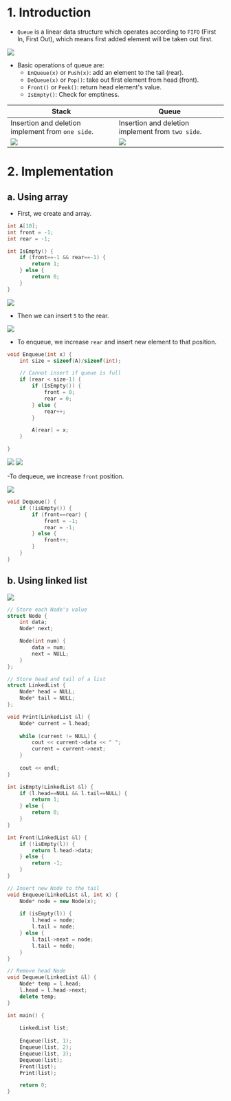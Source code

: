 # 1. Introduction

- `Queue` is a linear data structure which operates according to `FIFO` (First In, First Out), which means first added element will be taken out first.

![](img/img1.png)

- Basic operations of queue are:
    - `EnQueue(x)` or `Push(x)`: add an element to the tail (rear).
    - `DeQueue(x)` or `Pop()`: take out first element from head (front).
    - `Front()` or `Peek()`: return head element's value.
    - `IsEmpty()`: Check for emptiness.

| Stack | Queue |
| --- | --- |
| Insertion and deletion implement from `one side`. | Insertion and deletion implement from `two side`. |
| ![](img/img2.png) | ![](img/img3.png) |

# 2. Implementation

## a. Using array

- First, we create and array.

```cpp
int A[10];
int front = -1;
int rear = -1;

int IsEmpty() {
    if (front==-1 && rear==-1) {
        return 1;
    } else {
        return 0;
    }
}
```

![](img/img4.png)

- Then we can insert `5` to the rear.

![](img/img5.png)

- To enqueue, we increase `rear` and insert new element to that position.

```cpp
void Enqueue(int x) {
    int size = sizeof(A)/sizeof(int);

    // Cannot insert if queue is full
    if (rear < size-1) {
        if (IsEmpty()) {
            front = 0;
            rear = 0;
        } else {
            rear++;
        }

        A[rear] = x;
    }

}
```

![](img/img7.png)
![](img/img8.png)

-To dequeue, we increase `front` position.

![](img/img6.png)

```cpp
void Dequeue() {
    if (!isEmpty()) {
        if (front==rear) {
            front = -1;
            rear = -1;
        } else {
            front++;
        }
    }
}
```

## b. Using linked list

![](img/img9.png)

```cpp
// Store each Node's value
struct Node {
    int data;
    Node* next;

    Node(int num) {
        data = num;
        next = NULL;
    }
};

// Store head and tail of a list
struct LinkedList {
    Node* head = NULL;
    Node* tail = NULL;
};

void Print(LinkedList &l) {
    Node* current = l.head;
    
    while (current != NULL) {
        cout << current->data << " ";
        current = current->next;
    }
    
    cout << endl;
}

int isEmpty(LinkedList &l) {
    if (l.head==NULL && l.tail==NULL) {
        return 1;
    } else {
        return 0;
    }
}

int Front(LinkedList &l) {
    if (!isEmpty(l)) {
        return l.head->data;
    } else {
        return -1;
    }
}

// Insert new Node to the tail
void Enqueue(LinkedList &l, int x) {
    Node* node = new Node(x);
    
    if (isEmpty(l)) {
        l.head = node;
        l.tail = node;
    } else {
        l.tail->next = node;
        l.tail = node;
    }
}

// Remove head Node
void Dequeue(LinkedList &l) {
    Node* temp = l.head;
    l.head = l.head->next;
    delete temp;
}

int main() {
    
    LinkedList list;
    
    Enqueue(list, 1);
    Enqueue(list, 2);
    Enqueue(list, 3);
    Dequeue(list);
    Front(list);
    Print(list);

    return 0;
}
```